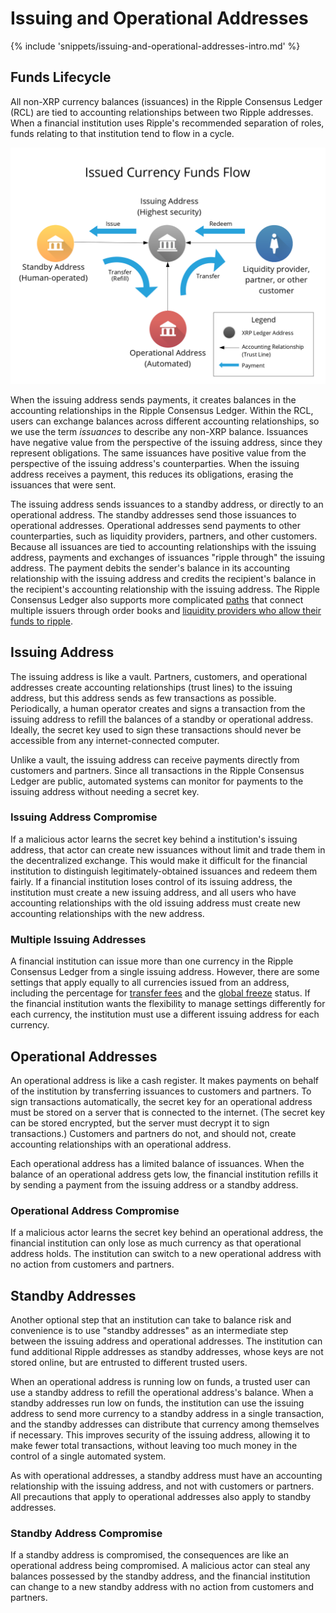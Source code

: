 # Issuing and Operational Addresses #

{% include 'snippets/issuing-and-operational-addresses-intro.md' %}

## Funds Lifecycle ##

All non-XRP currency balances (issuances) in the Ripple Consensus Ledger (RCL) are tied to accounting relationships between two Ripple addresses. When a financial institution uses Ripple's recommended separation of roles, funds relating to that institution tend to flow in a cycle.

[![Diagram: Funds flow from the issuing address to standby addresses, to operational addresses, to customer and partner addresses, and finally back to the issuing address.](img/funds_flow_diagram.png)](img/funds_flow_diagram.png)

When the issuing address sends payments, it creates balances in the accounting relationships in the Ripple Consensus Ledger. Within the RCL, users can exchange balances across different accounting relationships, so we use the term _issuances_ to describe any non-XRP balance. Issuances have negative value from the perspective of the issuing address, since they represent obligations. The same issuances have positive value from the perspective of the issuing address's counterparties. When the issuing address receives a payment, this reduces its obligations, erasing the issuances that were sent.

The issuing address sends issuances to a standby address, or directly to an operational address. The standby addresses send those issuances to operational addresses. Operational addresses send payments to other counterparties, such as liquidity providers, partners, and other customers. Because all issuances are tied to accounting relationships with the issuing address, payments and exchanges of issuances "ripple through" the issuing address. The payment debits the sender's balance in its accounting relationship with the issuing address and credits the recipient's balance in the recipient's accounting relationship with the issuing address. The Ripple Consensus Ledger also supports more complicated [paths](concept-paths.html) that connect multiple issuers through order books and [liquidity providers who allow their funds to ripple](concept-noripple.html).

## Issuing Address ##

The issuing address is like a vault. Partners, customers, and operational addresses create accounting relationships (trust lines) to the issuing address, but this address sends as few transactions as possible. Periodically, a human operator creates and signs a transaction from the issuing address to refill the balances of a standby or operational address. Ideally, the secret key used to sign these transactions should never be accessible from any internet-connected computer.

Unlike a vault, the issuing address can receive payments directly from customers and partners. Since all transactions in the Ripple Consensus Ledger are public, automated systems can monitor for payments to the issuing address without needing a secret key.

### Issuing Address Compromise ###

If a malicious actor learns the secret key behind a institution's issuing address, that actor can create new issuances without limit and trade them in the decentralized exchange. This would make it difficult for the financial institution to distinguish legitimately-obtained issuances and redeem them fairly. If a financial institution loses control of its issuing address, the institution must create a new issuing address, and all users who have accounting relationships with the old issuing address must create new accounting relationships with the new address.

### Multiple Issuing Addresses ###

A financial institution can issue more than one currency in the Ripple Consensus Ledger from a single issuing address. However, there are some settings that apply equally to all currencies issued from an address, including the percentage for [transfer fees](concept-transfer-fees.html) and the [global freeze](concept-freeze.html) status. If the financial institution wants the flexibility to manage settings differently for each currency, the institution must use a different issuing address for each currency.


## Operational Addresses ##

An operational address is like a cash register. It makes payments on behalf of the institution by transferring issuances to customers and partners. To sign transactions automatically, the secret key for an operational address must be stored on a server that is connected to the internet. (The secret key can be stored encrypted, but the server must decrypt it to sign transactions.) Customers and partners do not, and should not, create accounting relationships with an operational address.

Each operational address has a limited balance of issuances. When the balance of an operational address gets low, the financial institution refills it by sending a payment from the issuing address or a standby address.

### Operational Address Compromise ###

If a malicious actor learns the secret key behind an operational address, the financial institution can only lose as much currency as that operational address holds. The institution can switch to a new operational address with no action from customers and partners.


## Standby Addresses ##

Another optional step that an institution can take to balance risk and convenience is to use "standby addresses" as an intermediate step between the issuing address and operational addresses. The institution can fund additional Ripple addresses as standby addresses, whose keys are not stored online, but are entrusted to different trusted users.

When an operational address is running low on funds, a trusted user can use a standby address to refill the operational address's balance. When a standby addresses run low on funds, the institution can use the issuing address to send more currency to a standby address in a single transaction, and the standby addresses can distribute that currency among themselves if necessary. This improves security of the issuing address, allowing it to make fewer total transactions, without leaving too much money in the control of a single automated system.

As with operational addresses, a standby address must have an accounting relationship with the issuing address, and not with customers or partners. All precautions that apply to operational addresses also apply to standby addresses.

### Standby Address Compromise ###

If a standby address is compromised, the consequences are like an operational address being compromised. A malicious actor can steal any balances possessed by the standby address, and the financial institution can change to a new standby address with no action from customers and partners.
